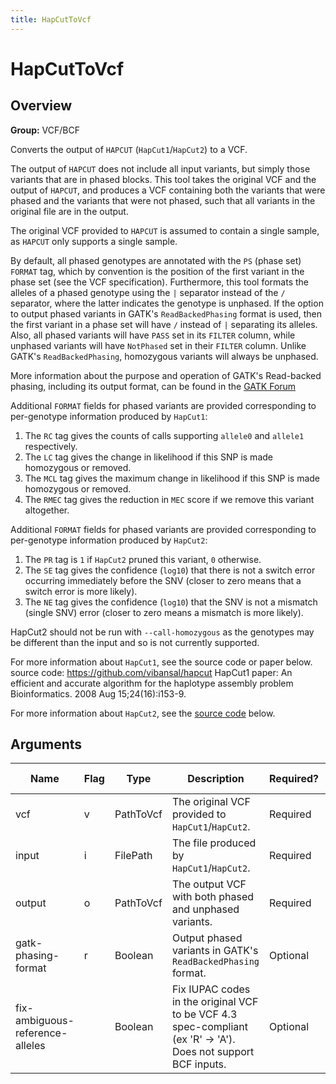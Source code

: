 ```yaml
---
title: HapCutToVcf
---
```


# HapCutToVcf

## Overview
**Group:** VCF/BCF

Converts the output of `HAPCUT` (`HapCut1`/`HapCut2`) to a VCF.

The output of `HAPCUT` does not include all input variants, but simply those variants that are in phased blocks.
This tool takes the original VCF and the output of `HAPCUT`, and produces a VCF containing both the variants that
were phased and the variants that were not phased, such that all variants in the original file are in the output.

The original VCF provided to `HAPCUT` is assumed to contain a single sample, as `HAPCUT` only supports a single
sample.

By default, all phased genotypes are annotated with the `PS` (phase set) `FORMAT` tag, which by convention is the
position of the first variant in the phase set (see the VCF specification).  Furthermore, this tool formats the
alleles of a phased genotype using the `|` separator instead of the `/` separator, where the latter indicates the
genotype is unphased.  If the option to output phased variants in GATK's `ReadBackedPhasing` format is used, then
the first variant in a phase set will have `/` instead of `|` separating its alleles.  Also, all phased variants
will have `PASS` set in its `FILTER` column, while unphased variants will have `NotPhased` set in their `FILTER`
column.  Unlike GATK's `ReadBackedPhasing`, homozygous variants will always be unphased.

More information about the purpose and operation of GATK's Read-backed phasing, including its output format, can
be found in the [GATK Forum](http://gatkforums.broadinstitute.org/gatk/discussion/45/purpose-and-operation-of-read-backed-phasing)

Additional `FORMAT` fields for phased variants are provided corresponding to per-genotype information produced by
`HapCut1`:

  1. The `RC` tag gives the counts of calls supporting `allele0` and `allele1` respectively.
  2. The `LC` tag gives the change in likelihood if this SNP is made homozygous or removed.
  3. The `MCL` tag gives the maximum change in likelihood if this SNP is made homozygous or removed.
  4. The `RMEC` tag gives the reduction in `MEC` score if we remove this variant altogether.

Additional `FORMAT` fields for phased variants are provided corresponding to per-genotype information produced by
`HapCut2`:

  1. The `PR` tag is `1` if `HapCut2` pruned this variant, `0` otherwise.
  2. The `SE` tag gives the confidence (`log10`) that there is not a switch error occurring immediately before
     the SNV (closer to zero means that a switch error is more likely).
  3. The `NE` tag gives the confidence (`log10`) that the SNV is not a mismatch (single SNV) error (closer to
     zero means a mismatch is more likely).

HapCut2 should not be run with `--call-homozygous` as the genotypes may be different than the input and so is not
currently supported.

For more information about `HapCut1`, see the source code or paper below.
  source code: https://github.com/vibansal/hapcut
  HapCut1 paper: An efficient and accurate algorithm for the haplotype assembly problem Bioinformatics. 2008 Aug
    15;24(16):i153-9.

For more information about `HapCut2`, see the [source code](https://github.com/vibansal/HapCUT2) below.

## Arguments

|Name|Flag|Type|Description|Required?|Max Values|Default Value(s)|
|----|----|----|-----------|---------|----------|----------------|
|vcf|v|PathToVcf|The original VCF provided to `HapCut1`/`HapCut2`.|Required|1||
|input|i|FilePath|The file produced by `HapCut1`/`HapCut2`.|Required|1||
|output|o|PathToVcf|The output VCF with both phased and unphased variants.|Required|1||
|gatk-phasing-format|r|Boolean|Output phased variants in GATK's `ReadBackedPhasing` format.|Optional|1|false|
|fix-ambiguous-reference-alleles||Boolean|Fix IUPAC codes in the original VCF to be VCF 4.3 spec-compliant (ex 'R' -> 'A').  Does not support BCF inputs.|Optional|1|false|

